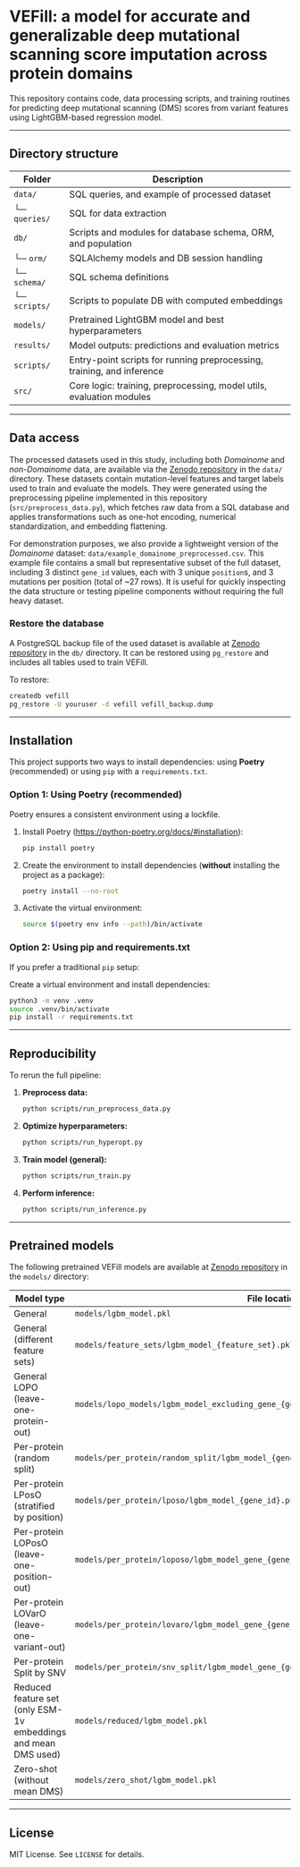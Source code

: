 # VEFill: a model for accurate and generalizable deep mutational scanning score imputation across protein domains

This repository contains code, data processing scripts, and training routines for predicting deep mutational scanning (DMS) scores from variant features using LightGBM-based regression model.

---

## Directory structure

| Folder              | Description                                                                 |
|---------------------|-----------------------------------------------------------------------------|
| `data/`             | SQL queries, and example of processed dataset                               |
| └─ `queries/`       | SQL for data extraction                                                     |
| `db/`               | Scripts and modules for database schema, ORM, and population                |
| └─ `orm/`           | SQLAlchemy models and DB session handling                                   |
| └─ `schema/`        | SQL schema definitions                                                      |
| └─ `scripts/`       | Scripts to populate DB with computed embeddings                             |
| `models/`           | Pretrained LightGBM model and best hyperparameters                          |
| `results/`          | Model outputs: predictions and evaluation metrics                           |
| `scripts/`          | Entry-point scripts for running preprocessing, training, and inference      |
| `src/`              | Core logic: training, preprocessing, model utils, evaluation modules        |

---

## Data access

The processed datasets used in this study, including both *Domainome* and *non-Domainome* data, are available via the [Zenodo repository](10.5281/zenodo.15329751) in the `data/` directory. These datasets contain mutation-level features and target labels used to train and evaluate the models. They were generated using the preprocessing pipeline implemented in this repository (`src/preprocess_data.py`), which fetches raw data from a SQL database and applies transformations such as one-hot encoding, numerical standardization, and embedding flattening.

For demonstration purposes, we also provide a lightweight version of the *Domainome* dataset: `data/example_domainome_preprocessed.csv`. This example file contains a small but representative subset of the full dataset, including 3 distinct `gene_id` values, each with 3 unique `position`s, and 3 mutations per position (total of ~27 rows). It is useful for quickly inspecting the data structure or testing pipeline components without requiring the full heavy dataset.

### Restore the database

A PostgreSQL backup file of the used dataset is available at [Zenodo repository](10.5281/zenodo.15329751) in the `db/` directory. It can be restored using `pg_restore` and includes all tables used to train VEFill.

To restore:

```bash
createdb vefill
pg_restore -U youruser -d vefill vefill_backup.dump
```

---

## Installation

This project supports two ways to install dependencies: using **Poetry** (recommended) or using `pip` with a `requirements.txt`.

### Option 1: Using Poetry (recommended)

Poetry ensures a consistent environment using a lockfile.

1. Install Poetry (https://python-poetry.org/docs/#installation):  
   ```bash
   pip install poetry
   ```
2. Create the environment to install dependencies (**without** installing the project as a package):
   ```bash
   poetry install --no-root
   ```
3. Activate the virtual environment:
   ```bash
   source $(poetry env info --path)/bin/activate
   ```

### Option 2: Using pip and requirements.txt

If you prefer a traditional `pip` setup:

Create a virtual environment and install dependencies:
   ```bash
   python3 -m venv .venv
   source .venv/bin/activate
   pip install -r requirements.txt
   ```

---

## Reproducibility

To rerun the full pipeline:

1. **Preprocess data:**
   ```bash
   python scripts/run_preprocess_data.py
   ```

2. **Optimize hyperparameters:**
   ```bash
   python scripts/run_hyperopt.py
   ```

3. **Train model (general):**
   ```bash
   python scripts/run_train.py
   ```

4. **Perform inference:**
   ```bash
   python scripts/run_inference.py
   ```

---

## Pretrained models

The following pretrained VEFill models are available at [Zenodo repository](10.5281/zenodo.15329751) in the `models/` directory:

| Model type                | File location                                              |
|---------------------------|------------------------------------------------------------|
| General             | `models/lgbm_model.pkl`                                    |
| General (different feature sets) | `models/feature_sets/lgbm_model_{feature_set}.pkl`                                    |
| General LOPO (leave-one-protein-out) | `models/lopo_models/lgbm_model_excluding_gene_{gene_id}.pkl`         |
| Per-protein (random split)      | `models/per_protein/random_split/lgbm_model_{gene_id}.pkl`|
| Per-protein LPosO (stratified by position)      | `models/per_protein/lposo/lgbm_model_{gene_id}.pkl` |
| Per-protein LOPosO (leave-one-position-out)      | `models/per_protein/loposo/lgbm_model_gene_{gene_id}_excluding_pos_{position}.pkl` |
| Per-protein LOVarO (leave-one-variant-out)      | `models/per_protein/lovaro/lgbm_model_gene_{gene_id}_excluding_variant_{mutation_id}.pkl` |
| Per-protein Split by SNV      | `models/per_protein/snv_split/lgbm_model_gene_{gene_id}_lnsnvo.pkl` |
| Reduced feature set (only ESM-1v embeddings and mean DMS used)     | `models/reduced/lgbm_model.pkl` |
| Zero-shot (without mean DMS)     | `models/zero_shot/lgbm_model.pkl` |

---

## License

MIT License. See `LICENSE` for details.